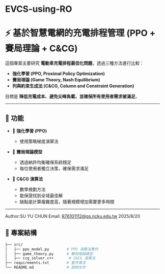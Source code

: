 # EVCS-using-RO
# ⚡ 基於智慧電網的充電排程管理 (PPO + 賽局理論 + C&CG)

這個專案主要研究 **電動車充電排程最佳化問題**，透過三種方法進行比較：  
- **強化學習 (PPO, Proximal Policy Optimization)**  
- **賽局理論 (Game Theory, Nash Equilibrium)**  
- **列與約束生成法 (C&CG, Column and Constraint Generation)**  

目標是 **降低充電成本、避免尖峰負載、並確保所有使用者需求被滿足**。

---

## 📌 功能
- 🤖 **強化學習 (PPO)**  
  - 使用策略梯度演算法  

- 🎲 **賽局理論模型**  
  - 透過納許均衡確保系統穩定  
  - 每位使用者獨立決策，確保需求滿足  

- 📐 **C&CG 演算法**  
  - 數學規劃方法  
  - 能保證找到全域最佳解  
  - 缺點是計算複雜度高，隨著規模增加需要更多時間  

---
Author:SU YU CHUN
Email: R76101112@gs.ncku.edu.tw
2025/8/20
## 📂 專案結構
```bash
├── src/                    
│   ├── ppo_model.py        # PPO 演算法實作
│   ├── game_theory.py      # 賽局理論模型
│   ├── ccg_solver.c++       # C&CG 演算法
├── requirements.txt        # 套件需求
└── README.md               # 說明文件


